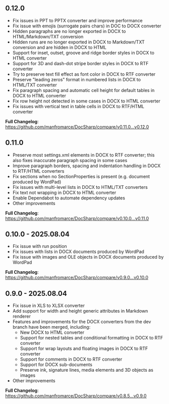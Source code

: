 ## 0.12.0

- Fix issues in PPT to PPTX converter and improve performance
- Fix issue with emojis (surrogate pairs chars) in DOC to DOCX converter
- Hidden paragraphs are no longer exported in DOCX to HTML/Markdown/TXT conversion
- Hidden runs are no longer exported in DOCX to Markdown/TXT conversion and are hidden in DOCX to HTML
- Support for inset, outset, groove and ridge border styles in DOCX to HTML converter
- Support for 3D and dash-dot stripe border styles in DOCX to RTF converter
- Try to preserve text fill effect as font color in DOCX to RTF converter
- Preserve "leading zeros" format in numbered lists in DOCX to HTML/TXT converter
- Fix paragraph spacing and automatic cell height for default tables in DOCX to HTML converter
- Fix row height not detected in some cases in DOCX to HTML converter
- Fix issues with vertical text in table cells in DOCX to RTF/HTML converter

**Full Changelog**: https://github.com/manfromarce/DocSharp/compare/v0.11.0...v0.12.0

## 0.11.0

- Preserve most settings.xml elements in DOCX to RTF converter; this also fixes inaccurate paragraph spacing in some cases
- Improve paragraph borders, spacing and indentation handling in DOCX to RTF/HTML converters
- Fix sections when no SectionProperties is present (e.g. document produced by WordPad)
- Fix issues with multi-level lists in DOCX to HTML/TXT converters
- Fix text not wrapping in DOCX to HTML converter
- Enable Dependabot to automate dependency updates
- Other improvements

**Full Changelog**: https://github.com/manfromarce/DocSharp/compare/v0.10.0...v0.11.0

## 0.10.0 - 2025.08.04

- Fix issue with run position
- Fix issues with lists in DOCX documents produced by WordPad
- Fix issue with images and OLE objects in DOCX documents produced by WordPad

**Full Changelog**: https://github.com/manfromarce/DocSharp/compare/v0.9.0...v0.10.0

## 0.9.0 - 2025.08.04

- Fix issue in XLS to XLSX converter
- Add support for width and height generic attributes in Markdown renderer
- Features and improvements for the DOCX converters from the dev branch have been merged, including:
    * New DOCX to HTML converter
    * Support for nested tables and conditional formatting in DOCX to RTF converter
    * Support for wrap layouts and floating images in DOCX to RTF converter
    * Support for comments in DOCX to RTF converter
    * Support for DOCX sub-documents
    * Preserve ink, signature lines, media elements and 3D objects as images
- Other improvements

**Full Changelog**: https://github.com/manfromarce/DocSharp/compare/v0.8.5...v0.9.0

